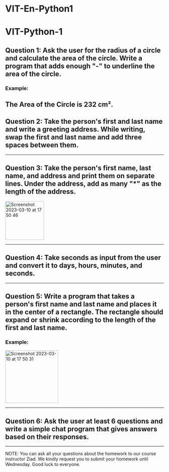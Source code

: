 # VIT-En-Python1

# VIT-Python-1

## Question 1: Ask the user for the radius of a circle and calculate the area of the circle. Write a program that adds enough "-" to underline the area of the circle.
### Example:
The Area of the Circle is 232 cm².
---------------------------

## Question 2: Take the person's first and last name and write a greeting address. While writing, swap the first and last name and add three spaces between them.
---------------------------

## Question 3: Take the person's first name, last name, and address and print them on separate lines. Under the address, add as many "*" as the length of the address.

<img width="123" alt="Screenshot 2023-03-10 at 17 50 46" src="https://user-images.githubusercontent.com/48627796/224375111-8961b3cc-1eb7-4220-b0aa-4fac58107552.png">

----------------------------

## Question 4: Take seconds as input from the user and convert it to days, hours, minutes, and seconds.
----------------------------

## Question 5: Write a program that takes a person's first name and last name and places it in the center of a rectangle. The rectangle should expand or shrink according to the length of the first and last name.
### Example:

<img width="168" alt="Screenshot 2023-03-10 at 17 50 31" src="https://user-images.githubusercontent.com/48627796/224375032-a0835ca6-6d9c-4165-b460-72903b11e582.png">

----------------------------
## Question 6: Ask the user at least 6 questions and write a simple chat program that gives answers based on their responses.

---------------------------
NOTE: You can ask all your questions about the homework to our course instructor Ziad. We kindly request you to submit your homework until Wednesday.
Good luck to everyone.
